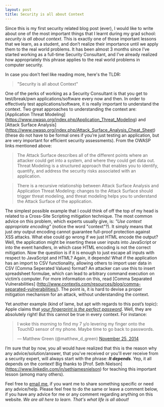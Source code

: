 ```yaml
--- 
layout: post 
title: Security is all about Context  
---
```


Since this is my first security related blog post (ever), I would like to write
about one of the most important things that I learnt during my grad school:
*security is all about context*. This is exactly one of those important lessons
that we learn, as a student, and don’t realize their importance until we apply
them to the real world problems. It has been almost 3 months since I’ve started
working as a full-time Security Consultant, and I’ve already realized how
appropriately this phrase applies to the real world problems in computer
security. 

In case you don't feel like reading more, here's the TLDR: 
> "Security is all about Context"



One of the perks of working as a Security Consultant is that you get to
test/break/pwn applications/software every now and then. In order to effectively
test applications/software, it is really important to understand the context.
Two great approaches to understanding the context are: [Application Threat
Modeling] (https://www.owasp.org/index.php/Application_Threat_Modeling) and
[Attack Surface Analysis]
(https://www.owasp.org/index.php/Attack_Surface_Analysis_Cheat_Sheet) (these do
not have to be formal ones if you’re just testing an application, but are very
important for efficient security assessments). From the OWASP links mentioned
above:

> The Attack Surface describes all of the different points where an attacker
> could get into a system, and where they could get data out.  Threat Modeling
> is a structured approach that enables you to identify, quantify, and address
> the security risks associated with an application. 

> There is a recursive relationship between Attack Surface Analysis and
> Application Threat Modeling: changes to the Attack Surface should trigger
> threat modeling, and threat modeling helps you to understand the Attack
> Surface of the application. 

The simplest possible example that I could think of off the top of my head is
related to a Cross-Site Scripting mitigation technique. The most common advice
on this problem, which experts usually give, is: *"Use context appropriate
encoding"* (notice the word "context"?). It simply means that just *any* output
encoding cannot guarantee full-proof protection against XSS attacks. What else
could go wrong if we just HTML encode the output? Well, the application might be
inserting these user inputs into JavaScript or into the event handlers, in which
case HTML encoding is not the correct mitigation. Now the question is if it is
enough to just escape all inputs with respect to JavaScript and HTML? Again, it
depends!  What if the application has an import to CSV functionality, allowing
others to import user data in CSV (Comma Seperated Values) format? An attacker
can use this to insert spreadsheet formulae, which can lead to arbitrary command
execution on victim’s computer. For more information on this, read [Comma
Separated Vulnerabilities]
(http://www.contextis.com/resources/blog/comma-separated-vulnerabilities/). The
point is, it is hard to devise a proper mitigation mechanism for an attack,
without understanding the context.

Yet another example (kind of lame, but apt with regards to this post’s topic):
Apple claims that [*your fingerprint is the perfect
password*](https://www.apple.com/iphone-6/touch-id/). Well, they are absolutely
right! But this cannot be true in every context. For instance: <blockquote
class="twitter-tweet tw-align-center" lang="en"><p>I woke this morning to find
my 7 y/o levering my finger onto the TouchID sensor of my phone. Maybe time to
go back to passwords.</p>&mdash; Matthew Green (@matthew_d_green) <a
href="https://twitter.com/matthew_d_green/status/537236790000615426">November
25, 2014</a></blockquote> <script async src="//platform.twitter.com/widgets.js"
charset="utf-8"></script>

I’m sure that by now, you all would have realized that this is the reason why
any advice/solution/answer, that you've received or you'll ever receive from a
security expert, will always start with the phrase: ***It depends***. Yep, it
all depends on the context! Big thanks to [Prof. Seth Nielson]
(https://www.linkedin.com/in/sethjamesnielson) for teaching this important
lesson (among many others).

Feel free to [email me](mailto:contact@rahilarora.com), if you want me to share
something specific or need any advice/help. Please feel free to do the same or
leave a comment below, if you have any advice for me or any comment regarding
anything on this website. *We are all here to learn. That's what life is all
about!*
